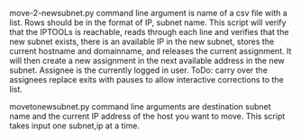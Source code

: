 move-2-newsubnet.py command line argument is name of a csv file with a list. Rows should be in the format of IP, subnet name. This script will verify that the IPTOOLs is reachable, reads through each line and verifies that the new subnet exists, there is an available IP in the new subnet, stores the current hostname and domainname, and releases the current assignment. It will then create a new assignment in the next available address in the new subnet. Assignee is the currently logged in user. ToDo: carry over the assignees replace exits with pauses to allow interactive corrections to the list.

movetonewsubnet.py command line arguments are destination subnet name and the current IP address of the host you want to move. This script takes input one subnet,ip at a time.
